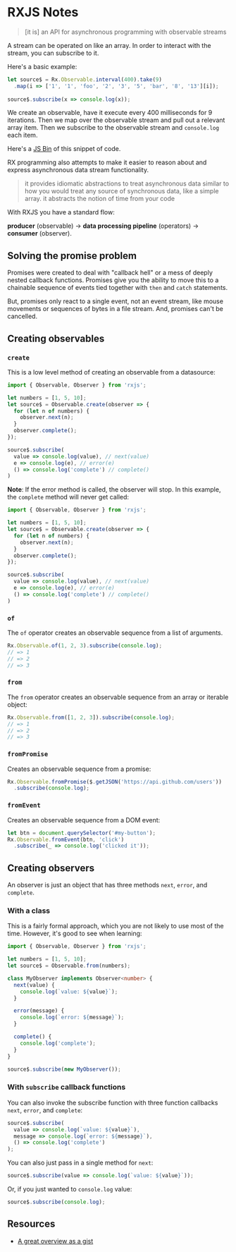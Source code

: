 # RXJS Notes

> [it is] an API for asynchronous programming with observable streams

A stream can be operated on like an array.  In order to interact with the stream, you can subscribe to it.

Here's a basic example:

```typescript
let source$ = Rx.Observable.interval(400).take(9)
  .map(i => ['1', '1', 'foo', '2', '3', '5', 'bar', '8', '13'][i]);
  
source$.subscribe(x => console.log(x));
```

We create an observable, have it execute every 400 milliseconds for 9 iterations.  Then we map over the observable stream and pull out a relevant array item.  Then we subscribe to the observable stream and `console.log` each item.

Here's a [JS Bin](https://jsbin.com/sazupih/edit?js,console) of this snippet of code.

RX programming also attempts to make it easier to reason about and express asynchronous data stream functionality.

> it provides idiomatic abstractions to treat asynchronous data similar to how you would treat any source of synchronous data, like a simple array.
> it abstracts the notion of time from your code

With RXJS you have a standard flow: 

**producer** (observable) -> **data processing pipeline** (operators) -> **consumer** (observer).

## Solving the promise problem

Promises were created to deal with "callback hell" or a mess of deeply nested callback functions.  Promises give you the ability to move this to a chainable sequence of events tied together with `then` and `catch` statements.

But, promises only react to a single event, not an event stream, like mouse movements or sequences of bytes in a file stream.  And, promises can't be cancelled.

## Creating observables

### `create`

This is a low level method of creating an observable from a datasource:

```typescript
import { Observable, Observer } from 'rxjs';

let numbers = [1, 5, 10];
let source$ = Observable.create(observer => {
  for (let n of numbers) {
    observer.next(n);
  }
  observer.complete();
});

source$.subscribe(
  value => console.log(value), // next(value)
  e => console.log(e), // error(e)
  () => console.log('complete') // complete()
)
```

**Note**: If the error method is called, the observer will stop.  In this example, the `complete` method will never get called:

```typescript
import { Observable, Observer } from 'rxjs';

let numbers = [1, 5, 10];
let source$ = Observable.create(observer => {
  for (let n of numbers) {
    observer.next(n);
  }
  observer.complete();
});

source$.subscribe(
  value => console.log(value), // next(value)
  e => console.log(e), // error(e)
  () => console.log('complete') // complete()
)
```

### `of` 

The `of` operator creates an observable sequence from a list of arguments.

```typescript
Rx.Observable.of(1, 2, 3).subscribe(console.log);
// => 1
// => 2
// => 3
```

### `from`

The `from` operator creates an observable sequence from an array or iterable object:

```typescript
Rx.Observable.from([1, 2, 3]).subscribe(console.log);
// => 1
// => 2
// => 3
```

### `fromPromise`

Creates an observable sequence from a promise:

```typescript
Rx.Observable.fromPromise($.getJSON('https://api.github.com/users'))
  .subscribe(console.log);
```

### `fromEvent`

Creates an observable sequence from a DOM event:

```typescript
let btn = document.querySelector('#my-button');
Rx.Observable.fromEvent(btn, 'click')
  .subscribe(_ => console.log('clicked it'));
```

## Creating observers

An observer is just an object that has three methods `next`, `error`, and `complete`.  

### With a class

This is a fairly formal approach, which you are not likely to use most of the time.  However, it's good to see when learning:

```typescript
import { Observable, Observer } from 'rxjs';

let numbers = [1, 5, 10];
let source$ = Observable.from(numbers);

class MyObserver implements Observer<number> {
  next(value) {
    console.log(`value: ${value}`);
  }

  error(message) {
    console.log(`error: ${message}`);
  }

  complete() {
    console.log('complete');
  }
}

source$.subscribe(new MyObserver());
```

### With `subscribe` callback functions

You can also invoke the subscribe function with three function callbacks `next`, `error`, and `complete`:

```typescript
source$.subscribe(
  value => console.log(`value: ${value}`),
  message => console.log(`error: ${message}`),
  () => console.log('complete')
);
```

You can also just pass in a single method for `next`:


```typescript
source$.subscribe(value => console.log(`value: ${value}`));
```

Or, if you just wanted to `console.log` value:

```typescript
source$.subscribe(console.log);
```

## Resources

* [A great overview as a gist](https://gist.github.com/staltz/868e7e9bc2a7b8c1f754)
